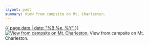 ```yaml
---
layout: post
summary: View from campsite on Mt. Charleston.
---
```


<p>
  <time><a href="/375">{{ page.date | date: "%B %e, %Y" }}</a></time>
  <a href="/375"><img src="{{ site.assets_url }}/375-640.jpg" srcset="{{ site.assets_url }}/375-1280.jpg 1280w, {{ site.assets_url }}/375-960.jpg 960w, {{ site.assets_url }}/375-640.jpg 640w, {{ site.assets_url }}/375-320.jpg 320w" sizes="(min-width: 700px) 50vw, calc(100vw - 2rem)" alt="View from campsite on Mt. Charleston." /></a>
  <span>View from campsite on Mt. Charleston.</span>
</p>
